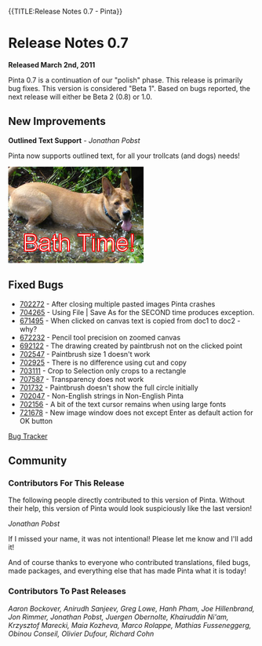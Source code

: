 {{TITLE:Release Notes 0.7 - Pinta}}
# Release Notes 0.7

**Released March 2nd, 2011**

Pinta 0.7 is a continuation of our "polish" phase. This release is primarily bug fixes. This version is considered "Beta 1". Based on bugs reported, the next release will either be Beta 2 (0.8) or 1.0.

## New Improvements

**Outlined Text Support** - *Jonathan Pobst*

Pinta now supports outlined text, for all your trollcats (and dogs) needs!

![outline text](images/outline-text.jpg)

## Fixed Bugs

* [702272](https://launchpad.net/bugs/702272) - After closing multiple pasted images Pinta crashes
* [704265](https://launchpad.net/bugs/704265) - Using File | Save As for the SECOND time produces exception.
* [671495](https://launchpad.net/bugs/671495) - When clicked on canvas text is copied from doc1 to doc2 - why?
* [672232](https://launchpad.net/bugs/672232) - Pencil tool precision on zoomed canvas
* [692122](https://launchpad.net/bugs/692122) - The drawing created by paintbrush not on the clicked point
* [702547](https://launchpad.net/bugs/702547) - Paintbrush size 1 doesn't work
* [702925](https://launchpad.net/bugs/702925) - There is no difference using cut and copy
* [703111](https://launchpad.net/bugs/703111) - Crop to Selection only crops to a rectangle
* [707587](https://launchpad.net/bugs/707587) - Transparency does not work
* [701732](https://launchpad.net/bugs/701732) - Paintbrush doesn't show the full circle initially
* [702047](https://launchpad.net/bugs/702047) - Non-English strings in Non-English Pinta
* [702156](https://launchpad.net/bugs/702156) - A bit of the text cursor remains when using large fonts
* [721678](https://launchpad.net/bugs/721678) - New image window does not except Enter as default action for OK button

[Bug Tracker][1]

## Community

### Contributors For This Release
The following people directly contributed to this version of Pinta. Without their help, this version of Pinta would look suspiciously like the last version!

*Jonathan Pobst*

If I missed your name, it was not intentional! Please let me know and I'll add it!

And of course thanks to everyone who contributed translations, filed bugs, made packages, and everything else that has made Pinta what it is today!

### Contributors To Past Releases

*Aaron Bockover, Anirudh Sanjeev, Greg Lowe, Hanh Pham, Joe Hillenbrand, Jon Rimmer, Jonathan Pobst, Juergen Obernolte, Khairuddin Ni'am, Krzysztof Marecki, Maia Kozheva, Marco Rolappe, Mathias Fusseneggerg, Obinou Conseil, Olivier Dufour, Richard Cohn*

[1]: https://bugs.launchpad.net/pinta/+bugs
